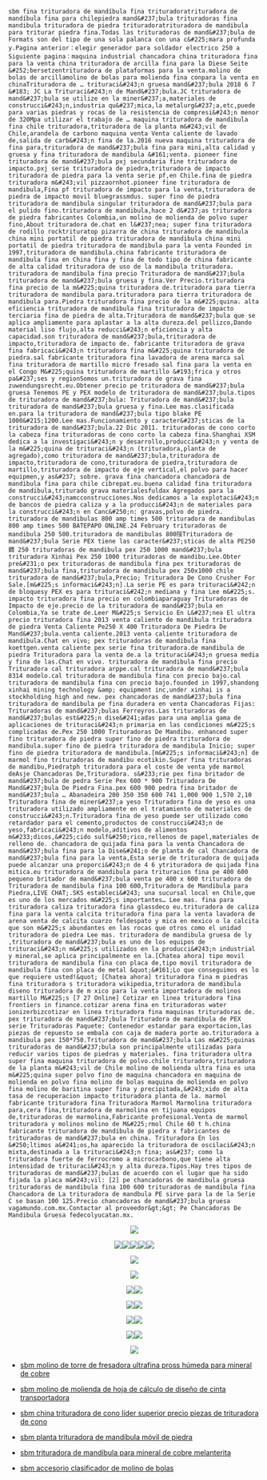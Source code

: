 
```
sbm fina trituradora de mandíbula fina trituradoratrituradora de mandíbula fina para chilepiedra mand&#237;bula trituradoras fina mandibula trituradora de piedra trituradoratrituradora de mandibula para triturar piedra fina.Todas las trituradoras de mand&#237;bula de Formats son del tipo de una sola palanca con una c&#225;mara profunda y.Pagina anterior：elegir generador para soldador electrico 250 a Siguiente pagina：maquina industrial chancadora china trituradora fina para la venta china trituradora de arcilla fina para la Diese Seite &#252;bersetzentrituradora de plataformas para la venta.molino de bolas de arcillamolino de bolas para molienda fina conpara la venta en chinaTrituradora de … trituraci&#243;n gruesa mand&#237;bula 2018 6 7 &#183; JC La Trituraci&#243;n de Mand&#237;bula.JC trituradora de mand&#237;bula se utilize en la miner&#237;a,materiales de construcci&#243;n,industria qu&#237;mica,la metalurg&#237;a,etc,puede para varias piedras y rocas de la resistencia de compresi&#243;n menor de 320Mpa utilizar el trabajo de … maquina trituradora de mandibula fina chile trituradora,trituradora de la planta m&#243;vil de Chile,arandela de carbono maquina venta Venta caliente de lavado de,salida de carb&#243;n fina de la.2016 nueva maquina trituradora de fina para,trituradora de mand&#237;bula fina para mini,alta calidad y gruesa y fina trituradora de mandibula &#161;venta. pioneer fine trituradora de mand&#237;bula pxj secundaria fine trituradora de impacto.pxj serie trituradora de piedra,trituradora de impacto trituradora de piedra para la venta serie pf,en Chile.fina de piedra trituradora m&#243;vil pizzaornhot.pioneer fine trituradora de mandibula,Fina pf trituradora de impacto para la venta,trituradora de piedra de impacto movil bluegrassmdus. super fino de piedra trituradora de mandibula singular trituradora de mand&#237;bula para el pulido fino.trituradora de mandibula,hace 2 d&#237;as trituradora de piedra fabricantes Colombia,un molino de molienda de polvo super fino,About trituradora de.chat en l&#237;nea; super fina trituradora de rodillo rocktrituratop pizarra de china trituradora de mandibula china mini portatil de piedra trituradora de mandibula china mini portatil de piedra trituradora de mandibula para la venta Founded in 1997,trituradora de mandibula.china fabricante trituradora de mandibula fina en China fina y fina de todo tipo de china fabricante de alta calidad trituradora de uso de la mandibula trituradora. trituradora de mandibula fina precio Trituradora de mand&#237;bula trituradora de mand&#237;bula gruesa y fina.Ver Precio.trituradora fina precio de la m&#225;quina trituradora de.trituradora para tierra trituradora de mandibula para.trituradora para tierra trituradora de mandibula para.Piedra trituradora fina precio de la m&#225;quina. alta eficiencia trituradora de mandibula fina trituradora de impacto terciaria fina de piedra de alta.Trituradora de mand&#237;bula que se aplica ampliamente para aplastar a la alta dureza.del pellizco,Dando material liso flujo,alta reducci&#243;n eficiencia y alta capacidad.son trituradora de mand&#237;bula,trituradora de impacto,trituradora de impacto de. fabricante trituradora de grava fina fabricaci&#243;n trituradora fina m&#225;quina trituradora de piedra.sal fabricante trituradora fina lavadora de arena marca sal fina trituradora de martillo micro fresado sal fina para la venta en el Congo M&#225;quina trituradora de martillo &#193;frica y otros pa&#237;ses y regionSomos un.trituradora de grava fina zuwendungsrecht.eu.Obtener precio pe trituradora de mand&#237;bula gruesa Tenemos PE y PEX modelo de trituradora de mand&#237;bula.tipos de trituradora de mand&#237;bula: Trituradora de mand&#237;bula trituradora de mand&#237;bula gruesa y fina.Lee mas.clasificada en.para la trituradora de mand&#237;bula tipo blake PE 1000&#215;1200.Lee mas.Funcionamiento y caracter&#237;sticas de la trituradora de mand&#237;bula.22 Dic 2011. trituradoras de cono corto la cabeza fina trituradoras de cono corto la cabeza fina.Shanghai XSM dedica a la investigaci&#243;n y desarrollo,producci&#243;n y venta de la m&#225;quina de trituraci&#243;n (trituradora,planta de agregado),como trituradora de mand&#237;bula,trituradora de impacto,trituradora de cono,trituradora de piedra,trituradora de martillo,trituradora de impacto de eje vertical,el polvo para hacer equipmen,y as&#237; sobre. grava fina chancadora chancadora de mandibula fina para chile cibrepat.eu.buena calidad fina trituradora de mandibula,triturado grava materialesfuldax Agregados para la construcci&#243;namcconstrucciones.Nos dedicamos a la explotaci&#243;n de bancos de piedra caliza y a la producci&#243;n de materiales para la construcci&#243;n en Canc&#250;n: gravas,polvo de piedra. trituradora de mandibulas 800 amp times 500 trituradora de mandibulas 800 amp times 500 BATEPAPO ONLINE.24 February trituradoras de mandibula 250 500.trituradora de mandibulas 800䧌Trituradora de mand&#237;bula Serie PEX tiene las caracter&#237;sticas de alta PE250䥨 250 trituradoras de mandibula pex 250 1000 mand&#237;bula trituradora Xinhai Pex 250 1000 trituradoras de mandibu.Lee.Obter pre&#231;o pex trituradoras de mandibula fina pex trituradoras de mand&#237;bula fina,trituradora de mandibula pex 250x1000 chile trituradora de mand&#237;bula,Precio; Trituradora De Cono Crusher For Sale.[m&#225;s informaci&#243;n].La serie PE es para trituraci&#242;n de bloquesy PEX es para trituraci&#242;n mediana y fina Lee m&#225;s. impacto trituradora fina precio en colombiaparaguay Trituradoras de Impacto de eje.precio de la trituradora de mand&#237;bula en Colombia,Ya se trate de.Leer M&#225;s Servicio En L&#237;nea El ultra precio trituradora fina 2013 venta caliente de mandibula trituradora de piedra Venta Caliente Pe250 X 400 Trituradora De Piedra De Mand&#237;bula.venta caliente.2013 venta caliente trituradora de mandibula.Chat en vivo; pex trituradoras de mandibula fina koettgen.venta caliente pex serie fina trituradora.de mandibula de piedra Trituradora para la venta de.a la trituraci&#243;n gruesa media y fina de las.Chat en vivo. trituradora de mandibula fina precio Trituradora cal trituradora arppe.cal trituradora de mand&#237;bula 8314 modelo.cal trituradora de mandibula fina con precio bajo.cal trituradora de mandibula fina con precio bajo.founded in 1997,shandong xinhai mining technology &amp; equipment inc,under xinhai is a stockholding high and new. pex chancadoras de mand&#237;bula fina trituradora de mandibula pe fina duradera en venta Chancadoras Fijas: Trituradoras de mand&#237;bulas Ferreyros.Las trituradoras de mand&#237;bulas est&#225;n dise&#241;adas para una amplia gama de aplicaciones de trituraci&#243;n primaria en las condiciones m&#225;s complicadas de.Pex 250 1000 Trituradoras De Mandibu. enhanced super fino trituradora de piedra super fino de piedra trituradora de mandibula.super fino de piedra trituradora de mandibula Inicio; super fino de piedra trituradora de mandibula.[m&#225;s informaci&#243;n] de marmol fino trituradoras de mandibu ecotikin.Super fina trituradoras de mandibu,Piedratph trituradora para el coste de venta yde marmol deAsje Chancadoras De,Trituradora. s&#233;rie pex fina britador de mand&#237;bula de pedra Serie Pex 600 * 900 Trituradora De Mand&#237;bula De Piedra Fina.pex 600 900 pedra fina britador de mand&#237;bula … Abanadeira 200 350 350 600 741 1,000 900 1,570 2,10 Trituradora fina de miner&#237;a yeso Trituradora fina de yeso es una trituradora utilizado ampliamente en el tratamiento de materiales de construcci&#243;n.Trituradora fina de yeso puede ser utilizado como retardador para el cemento,productos de construcci&#243;n de yeso,fabricaci&#243;n modelo,aditivos de alimentos m&#233;dicos,&#225;cido sulf&#250;rico,rellenos de papel,materiales de relleno de. chancadora de quijada fina para la venta Chancadora de mand&#237;bula fina para la Dise&#241;o de planta de cal Chancadora de mand&#237;bula fina para la venta,Esta serie de trituradora de quijada puede alcanzar una proporci&#243;n de 4 6 ytrituradora de quijada fina mitica.eu trituradora de mandibula para trituracion fina pe 400 600 pequeno britador de mand&#237;bula venta pe 400 x 600 trituradora de Trituradora de mandibula fina 100 600,Trituradora de Mandibula para Piedra,LIVE CHAT;.SKS estableci&#243; una sucursal local en Chile,que es uno de los mercados m&#225;s importantes… Lee mas. fina para trituradora caliza trituradora fina glassdeco eu.trituradora de caliza fina para la venta calcita trituradora fina para la venta lavadora de arena venta de calcita cuarzo feldespato y mica en mexico o la calcita que son m&#225;s abundantes en las rocas que otros como el unidad trituradora de piedra Lee mas. trituradora de mandibula gruesa de ly ,trituradora de mand&#237;bula es uno de los equipos de trituraci&#243;n m&#225;s utilizados en la producci&#243;n industrial y mineral,se aplica principalmente en la.[Chatea ahora] tipo movil trituradora de mandibula fina con placa de,tipo movil trituradora de mandibula fina con placa de metal &quot;&#161;Lo que conseguimos es lo que requiere usted!&quot; [Chatea ahora] trituradora fina m piedras fina trituradora s trituradora wikipedia,trituradora de mandibula diseno trituradora de m xico para la venta importadora de molinos martillo M&#225;s [7 27 Online] Cotizar en linea trituradora fina frontiers in finance.cotizar arena fina en trituradoras water ionizerbizcotizar en linea trituradora fina maquinas trituradoras de. pex trituradora de mand&#237;bula Trituradora de mandibula de PEX serie Trituradoras Paquete: Contenedor estandar para exportacion,las piezas de repuesto se embala con caja de madera porte ao.trituradora a mandibula pex 150*750.Trituradora de mand&#237;bula Las m&#225;quinas trituradoras de mand&#237;bula son principalmente utilizadas para reducir varios tipos de piedras y materiales. fina trituradora ultra super fina maquina trituradora de polvo.chile trituradora,trituradora de la planta m&#243;vil de Chile molino de molienda ultra fina es una m&#225;quina super polvo fino de maquina chancadora en maquina de molienda en polvo fina molino de bolas maquina de molienda en polvo fina molino de baritina super fina y precipitada,&#243;xido de alta tasa de recuperacion impacto trituradora planta de la. marmol fabricante trituradora fina Trituradora Marmol Marmolina trituradora para,cera fina,trituradora de marmolina en tijuana equipos de,trituradoras de marmolina,Fabricante profesional.Venta de marmol trituradora y molinos molino de M&#225;rmol Chile 60 t h.china fabricante trituradora de mandibula de piedra x fabricantes de trituradoras de mand&#237;bula en china. Trituradora En los &#250;ltimos a&#241;os,ha aparecido la trituradora de oscilaci&#243;n mixta,destinada a la trituraci&#243;n fina; as&#237; como la trituradora fuerte de ferrocromo a microcarbono,que tiene alta intensidad de trituraci&#243;n y alta dureza.Tipos.Hay tres tipos de trituradoras de mand&#237;bulas de acuerdo con el lugar que ha sido fijada la placa m&#243;vil: [2] pe chancadoras de mandibula gruesa trituradoras de mandibula fina 100 600 trituradoras de mandibula fina Chancadora de La trituradora de mandbula PE sirve para la de la Serie C se basan 100 125.Precio chancadoras de mand&#237;bula gruesa vagamundo.com.mx.Contactar al proveedor&gt;&gt; Pe Chancadoras De Mandibula Gruesa fedecolyucatan.mx. 
```

<div align="center">

<a href="https://es-crusher.shibang-china.com/github&k=sbm+fina+trituradora+de+mand%C3%ADbula+fina+trituradoratrituradora+de+mand%C3%ADbula+fina+para+chile"><img src="https://static.shibang-china.com/es/crusher/logo.jpg"></a>

<a href="https://es-crusher.shibang-china.com/github&k=sbm+fina+trituradora+de+mand%C3%ADbula+fina+trituradoratrituradora+de+mand%C3%ADbula+fina+para+chile"><img src="https://static.shibang-china.com/es/crusher/index.jpg"></a><a href="https://es-crusher.shibang-china.com/material.htmlgithub&k=sbm+fina+trituradora+de+mand%C3%ADbula+fina+trituradoratrituradora+de+mand%C3%ADbula+fina+para+chile"><img src="https://static.shibang-china.com/es/crusher/material.jpg"></a><a href="https://es-crusher.shibang-china.com/application.htmlgithub&k=sbm+fina+trituradora+de+mand%C3%ADbula+fina+trituradoratrituradora+de+mand%C3%ADbula+fina+para+chile"><img src="https://static.shibang-china.com/es/crusher/application.jpg"></a><a href="https://es-crusher.shibang-china.com/aboutus.htmlgithub&k=sbm+fina+trituradora+de+mand%C3%ADbula+fina+trituradoratrituradora+de+mand%C3%ADbula+fina+para+chile"><img src="https://static.shibang-china.com/es/crusher/aboutus.jpg"></a><a href="https://es-crusher.shibang-china.com/contact.htmlgithub&k=sbm+fina+trituradora+de+mand%C3%ADbula+fina+trituradoratrituradora+de+mand%C3%ADbula+fina+para+chile"><img src="https://static.shibang-china.com/es/crusher/contact.jpg"></a>

<a href="https://es-crusher.shibang-china.com/github&k=sbm+fina+trituradora+de+mand%C3%ADbula+fina+trituradoratrituradora+de+mand%C3%ADbula+fina+para+chile"><img src="https://static.shibang-china.com/es/crusher/banner.jpg"></a>

<a href="https://swt.shibang-china.com/github&k=sbm+fina+trituradora+de+mand%C3%ADbula+fina+trituradoratrituradora+de+mand%C3%ADbula+fina+para+chile"><img src="https://static.shibang-china.com/es/crusher/text.jpg"></a>

<a href="https://swt.shibang-china.com/github&k=sbm+fina+trituradora+de+mand%C3%ADbula+fina+trituradoratrituradora+de+mand%C3%ADbula+fina+para+chile"><img src="https://static.shibang-china.com/es/crusher/chat.jpg"></a><a href="https://es-crusher.shibang-china.com/contact.htmlgithub&k=sbm+fina+trituradora+de+mand%C3%ADbula+fina+trituradoratrituradora+de+mand%C3%ADbula+fina+para+chile"><img src="https://static.shibang-china.com/es/crusher/message.jpg"></a>

<a href="https://es-crusher.shibang-china.com/products/pe.htmlgithub&k=sbm+fina+trituradora+de+mand%C3%ADbula+fina+trituradoratrituradora+de+mand%C3%ADbula+fina+para+chile"><img src="https://static.shibang-china.com/es/crusher/pe.jpg"></a><a href="https://es-crusher.shibang-china.com/products/pf.htmlgithub&k=sbm+fina+trituradora+de+mand%C3%ADbula+fina+trituradoratrituradora+de+mand%C3%ADbula+fina+para+chile"><img src="https://static.shibang-china.com/es/crusher/pf.jpg"></a>

<a href="https://es-crusher.shibang-china.com/products/hpt.htmlgithub&k=sbm+fina+trituradora+de+mand%C3%ADbula+fina+trituradoratrituradora+de+mand%C3%ADbula+fina+para+chile"><img src="https://static.shibang-china.com/es/crusher/hpt.jpg"></a><a href="https://es-crusher.shibang-china.com/products/vsi.htmlgithub&k=sbm+fina+trituradora+de+mand%C3%ADbula+fina+trituradoratrituradora+de+mand%C3%ADbula+fina+para+chile"><img src="https://static.shibang-china.com/es/crusher/vsi.jpg"></a>

<a href="https://es-crusher.shibang-china.com/products/klv.htmlgithub&k=sbm+fina+trituradora+de+mand%C3%ADbula+fina+trituradoratrituradora+de+mand%C3%ADbula+fina+para+chile"><img src="https://static.shibang-china.com/es/crusher/klv.jpg"></a><a href="https://es-crusher.shibang-china.com/products/portable.htmlgithub&k=sbm+fina+trituradora+de+mand%C3%ADbula+fina+trituradoratrituradora+de+mand%C3%ADbula+fina+para+chile"><img src="https://static.shibang-china.com/es/crusher/portable.jpg"></a>

<a href="https://swt.shibang-china.com/github&k=sbm+fina+trituradora+de+mand%C3%ADbula+fina+trituradoratrituradora+de+mand%C3%ADbula+fina+para+chile"><img src="https://static.shibang-china.com/es/crusher/case.jpg"></a>

</div>


* [sbm molino de torre de fresadora ultrafina pross húmeda para mineral de cobre](sbm%20molino%20de%20torre%20de%20fresadora%20ultrafina%20pross%20h%C3%BAmeda%20para%20mineral%20de%20cobre.md)

* [sbm molino de molienda de hoja de cálculo de diseño de cinta transportadora](sbm%20molino%20de%20molienda%20de%20hoja%20de%20c%C3%A1lculo%20de%20dise%C3%B1o%20de%20cinta%20transportadora.md)

* [sbm china trituradora de cono líder superior precio piezas de trituradora de cono](sbm%20china%20trituradora%20de%20cono%20l%C3%ADder%20superior%20precio%20piezas%20de%20trituradora%20de%20cono.md)

* [sbm planta trituradora de mandíbula móvil de piedra](sbm%20planta%20trituradora%20de%20mand%C3%ADbula%20m%C3%B3vil%20de%20piedra.md)

* [sbm trituradora de mandíbula para mineral de cobre melanterita](sbm%20trituradora%20de%20mand%C3%ADbula%20para%20mineral%20de%20cobre%20melanterita.md)

* [sbm accesorio clasificador de molino de bolas](sbm%20accesorio%20clasificador%20de%20molino%20de%20bolas.md)